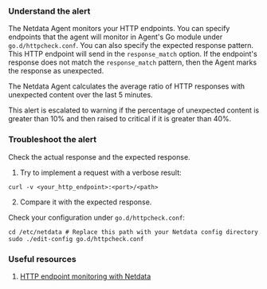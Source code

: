 ### Understand the alert

The Netdata Agent monitors your HTTP endpoints. You can specify endpoints that the agent will monitor in Agent's Go module under `go.d/httpcheck.conf`. You can also specify the expected response pattern. This HTTP endpoint will send in the `response_match` option. If the endpoint's response does not match the `response_match` pattern, then the Agent marks the response as unexpected.

The Netdata Agent calculates the average ratio of HTTP responses with unexpected content over the last 5 minutes.

This alert is escalated to warning if the percentage of unexpected content is greater than 10% and then raised to critical if it is greater than 40%.

### Troubleshoot the alert

Check the actual response and the expected response.

1. Try to implement a request with a verbose result:

```
curl -v <your_http_endpoint>:<port>/<path>
```

2. Compare it with the expected response.

Check your configuration under `go.d/httpcheck.conf`:

```
cd /etc/netdata # Replace this path with your Netdata config directory
sudo ./edit-config go.d/httpcheck.conf
```

### Useful resources

1. [HTTP endpoint monitoring with Netdata](/src/go/collectors/go.d.plugin/modules/httpcheck/integrations/http_endpoints.md)